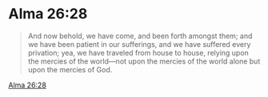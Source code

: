 # Alma 26:28

> And now behold, we have come, and been forth amongst them; and we have been patient in our sufferings, and we have suffered every privation; yea, we have traveled from house to house, relying upon the mercies of the world—not upon the mercies of the world alone but upon the mercies of God.

[Alma 26:28](https://www.churchofjesuschrist.org/study/scriptures/bofm/alma/26?lang=eng&id=p28#p28)


